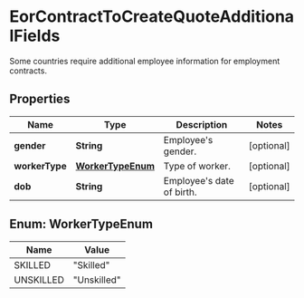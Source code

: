 

# EorContractToCreateQuoteAdditionalFields

Some countries require additional employee information for employment contracts.

## Properties

| Name | Type | Description | Notes |
|------------ | ------------- | ------------- | -------------|
|**gender** | **String** | Employee&#39;s gender. |  [optional] |
|**workerType** | [**WorkerTypeEnum**](#WorkerTypeEnum) | Type of worker. |  [optional] |
|**dob** | **String** | Employee&#39;s date of birth. |  [optional] |



## Enum: WorkerTypeEnum

| Name | Value |
|---- | -----|
| SKILLED | &quot;Skilled&quot; |
| UNSKILLED | &quot;Unskilled&quot; |



